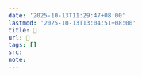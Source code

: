 ```yaml
---
date: '2025-10-13T11:29:47+08:00'
lastmod: '2025-10-13T13:04:51+08:00'
title: 󰣃
url: 󰣃
tags: []
src:
note:
---
```

